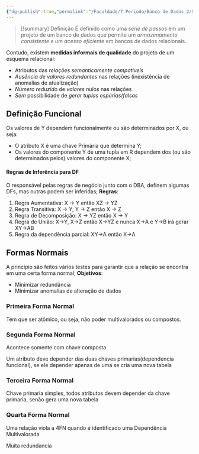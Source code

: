 ```yaml
---
{"dg-publish":true,"permalink":"/Faculdade/7 Periodo/Banco de Dados 2/Sub-Notes/Normalização/","tags":["BD"],"created":"2024-10-18T13:31:56.148-03:00"}
---
```



> [!summary] Definição
> É definido como uma *série de passos* em um projeto de um banco de dados que permite um *armazenamento consistente e um acesso eficiente* em bancos de dados relacionais.

Contudo, existem **medidas informais de qualidade** do projeto de um
esquema relacional:
- Atributos das *relações semanticamente compatíveis*
- *Ausência de valores redundantes* nas relações (inexistência de
anomalias de atualização)
- *Número reduzido* de *valores nulos* nas relações
- *Sem* possibilidade de *gerar tuplas espúrias/falsas*

## Definição Funcional
Os valores de Y dependem funcionalmente ou são determinados por X, ou seja:
- O atributo X é uma chave Primária que determina Y;
- Os valores do componente Y de uma tupla em R dependem dos
(ou são determinados pelos) valores do componente X;

#### Regras de Inferência para DF
O responsável pelas regras de negócio junto com o DBA, definem algumas DFs, mas
outras podem ser inferidas;
**Regras**:
1. Regra Aumentativa: X → Y então XZ → YZ
2. Regra Transitiva: X → Y, Y → Z então X → Z
3. Regra de Decomposição: X → YZ então X → Y
4. Regra de União: X→Y, X→Z então X→YZ e nunca X→A e Y→B irá gerar XY→AB
5. Regra da dependência parcial: XY→A então X→A

## Formas Normais
A princípio são feitos vários testes para garantir que a relação se encontra em uma certa forma normal;
**Objetivos**:
- Minimizar redundância
- Minimizar anomalias de alteração de dados

### Primeira Forma Normal
Tem que ser atômico, ou seja, não poder multivalorados ou compostos.

### Segunda Forma Normal
Acontece somente com chave composta

Um atributo deve depender das duas chaves primarias(dependencia funcional), se ele depender apenas de uma se cria uma nova tabela

### Terceira Forma Normal
Chave primaria simples, todos atributos devem depender da chave primaria, senão gera uma nova tabela

### Quarta Forma Normal
Uma relação viola a 4FN quando é identificado uma Dependência Multivalorada

Muita redundancia